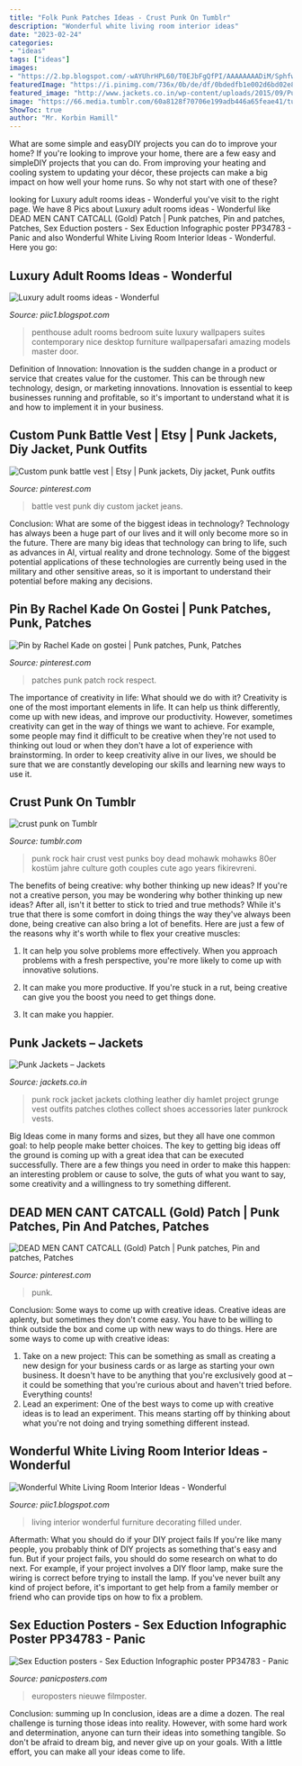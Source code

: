 ```yaml
---
title: "Folk Punk Patches Ideas - Crust Punk On Tumblr"
description: "Wonderful white living room interior ideas"
date: "2023-02-24"
categories:
- "ideas"
tags: ["ideas"]
images:
- "https://2.bp.blogspot.com/-wAYUhrHPL60/T0EJbFgQfPI/AAAAAAAADiM/SphfwzHHt8k/s1600/Wonderful-White-Living-Room-Interior-Ideas-4.jpg"
featuredImage: "https://i.pinimg.com/736x/0b/de/df/0bdedfb1e002d6bd02e8bd8deece1e39.jpg"
featured_image: "http://www.jackets.co.in/wp-content/uploads/2015/09/Punk-Rock-Jacket.jpg"
image: "https://66.media.tumblr.com/60a8128f70706e199adb446a65feae41/tumblr_o2hwt6skZe1sgdonlo1_500.jpg"
ShowToc: true
author: "Mr. Korbin Hamill"
---
```



What are some simple and easyDIY projects you can do to improve your home?
If you're looking to improve your home, there are a few easy and simpleDIY projects that you can do. From improving your heating and cooling system to updating your décor, these projects can make a big impact on how well your home runs. So why not start with one of these?

	

		
looking for Luxury adult rooms ideas - Wonderful you've visit to the right page. We have 8 Pics about Luxury adult rooms ideas - Wonderful like DEAD MEN CANT CATCALL (Gold) Patch | Punk patches, Pin and patches, Patches, Sex Eduction posters - Sex Eduction Infographic poster PP34783 - Panic and also Wonderful White Living Room Interior Ideas - Wonderful. Here you go:
		
    
## Luxury Adult Rooms Ideas - Wonderful

<img loading=lazy src="http://2.bp.blogspot.com/-aiRG2LZknJI/T2uCnpF4jrI/AAAAAAAADyE/8PmAk_dTniQ/s1600/luxury-adult-rooms-ideas-14.jpg" onerror="this.onerror=null;this.src='https://tse2.mm.bing.net/th?id=OIP.Gujl-Tmkhy_eGm-lhXiK6wHaE6&amp;pid=15.1';" alt="Luxury adult rooms ideas - Wonderful">

_Source: piic1.blogspot.com_

>penthouse adult rooms bedroom suite luxury wallpapers suites contemporary nice desktop furniture wallpapersafari amazing models master door. 

	

Definition of Innovation:
Innovation is the sudden change in a product or service that creates value for the customer. This can be through new technology, design, or marketing innovations. Innovation is essential to keep businesses running and profitable, so it's important to understand what it is and how to implement it in your business.

    
## Custom Punk Battle Vest | Etsy | Punk Jackets, Diy Jacket, Punk Outfits

<img loading=lazy src="https://i.pinimg.com/736x/40/cb/87/40cb87869b1495b8b60e42a0d6a4e9ee.jpg" onerror="this.onerror=null;this.src='https://tse1.mm.bing.net/th?id=OIP.hopaIOxtD6SbIBYG4J7DNQHaNK&amp;pid=15.1';" alt="Custom punk battle vest | Etsy | Punk jackets, Diy jacket, Punk outfits">

_Source: pinterest.com_

>battle vest punk diy custom jacket jeans. 

	

Conclusion: What are some of the biggest ideas in technology?
Technology has always been a huge part of our lives and it will only become more so in the future. There are many big ideas that technology can bring to life, such as advances in AI, virtual reality and drone technology. Some of the biggest potential applications of these technologies are currently being used in the military and other sensitive areas, so it is important to understand their potential before making any decisions.

    
## Pin By Rachel Kade On Gostei | Punk Patches, Punk, Patches

<img loading=lazy src="https://i.pinimg.com/736x/0b/de/df/0bdedfb1e002d6bd02e8bd8deece1e39.jpg" onerror="this.onerror=null;this.src='https://tse2.mm.bing.net/th?id=OIP.T06Bu-DQU79kq6LZx3BOXwHaNJ&amp;pid=15.1';" alt="Pin by Rachel Kade on gostei | Punk patches, Punk, Patches">

_Source: pinterest.com_

>patches punk patch rock respect. 

	

The importance of creativity in life: What should we do with it?
Creativity is one of the most important elements in life. It can help us think differently, come up with new ideas, and improve our productivity. However, sometimes creativity can get in the way of things we want to achieve. For example, some people may find it difficult to be creative when they're not used to thinking out loud or when they don't have a lot of experience with brainstorming. In order to keep creativity alive in our lives, we should be sure that we are constantly developing our skills and learning new ways to use it.

    
## Crust Punk On Tumblr

<img loading=lazy src="https://66.media.tumblr.com/60a8128f70706e199adb446a65feae41/tumblr_o2hwt6skZe1sgdonlo1_500.jpg" onerror="this.onerror=null;this.src='https://tse1.mm.bing.net/th?id=OIP.Ht2_8-uPdj1pMBB4rGkAZgHaJ4&amp;pid=15.1';" alt="crust punk on Tumblr">

_Source: tumblr.com_

>punk rock hair crust vest punks boy dead mohawk mohawks 80er kostüm jahre culture goth couples cute ago years fikirevreni. 

	

The benefits of being creative: why bother thinking up new ideas?
If you're not a creative person, you may be wondering why bother thinking up new ideas? After all, isn't it better to stick to tried and true methods? While it's true that there is some comfort in doing things the way they've always been done, being creative can also bring a lot of benefits. Here are just a few of the reasons why it's worth while to flex your creative muscles:
1. It can help you solve problems more effectively. When you approach problems with a fresh perspective, you're more likely to come up with innovative solutions.

2. It can make you more productive. If you're stuck in a rut, being creative can give you the boost you need to get things done.

3. It can make you happier.

    
## Punk Jackets – Jackets

<img loading=lazy src="http://www.jackets.co.in/wp-content/uploads/2015/09/Punk-Rock-Jacket.jpg" onerror="this.onerror=null;this.src='https://tse1.mm.bing.net/th?id=OIP.JMkk2FY8HBHP5W-GwJ-G4AHaKS&amp;pid=15.1';" alt="Punk Jackets – Jackets">

_Source: jackets.co.in_

>punk rock jacket jackets clothing leather diy hamlet project grunge vest outfits patches clothes collect shoes accessories later punkrock vests. 

	

Big Ideas come in many forms and sizes, but they all have one common goal: to help people make better choices. The key to getting big ideas off the ground is coming up with a great idea that can be executed successfully. There are a few things you need in order to make this happen: an interesting problem or cause to solve, the guts of what you want to say, some creativity and a willingness to try something different.

    
## DEAD MEN CANT CATCALL (Gold) Patch | Punk Patches, Pin And Patches, Patches

<img loading=lazy src="https://i.pinimg.com/736x/d7/61/2d/d7612d0dd2644e8eefcee166e337b006--feminist-patch-punk-aesthetic.jpg" onerror="this.onerror=null;this.src='https://tse2.mm.bing.net/th?id=OIP.eaUaGT9-Mm34pQ8fHv9gqQHaJ3&amp;pid=15.1';" alt="DEAD MEN CANT CATCALL (Gold) Patch | Punk patches, Pin and patches, Patches">

_Source: pinterest.com_

>punk. 

	

Conclusion: Some ways to come up with creative ideas.
Creative ideas are aplenty, but sometimes they don't come easy. You have to be willing to think outside the box and come up with new ways to do things. Here are some ways to come up with creative ideas: 
1. Take on a new project: This can be something as small as creating a new design for your business cards or as large as starting your own business. It doesn't have to be anything that you're exclusively good at – it could be something that you're curious about and haven't tried before. Everything counts! 
2. Lead an experiment: One of the best ways to come up with creative ideas is to lead an experiment. This means starting off by thinking about what you're not doing and trying something different instead.

    
## Wonderful White Living Room Interior Ideas - Wonderful

<img loading=lazy src="https://2.bp.blogspot.com/-wAYUhrHPL60/T0EJbFgQfPI/AAAAAAAADiM/SphfwzHHt8k/s1600/Wonderful-White-Living-Room-Interior-Ideas-4.jpg" onerror="this.onerror=null;this.src='https://tse4.mm.bing.net/th?id=OIP.7bYDYMSfRWfdyOxa1pKu6gHaEo&amp;pid=15.1';" alt="Wonderful White Living Room Interior Ideas - Wonderful">

_Source: piic1.blogspot.com_

>living interior wonderful furniture decorating filled under. 

	

Aftermath: What you should do if your DIY project fails
If you're like many people, you probably think of DIY projects as something that's easy and fun. But if your project fails, you should do some research on what to do next. For example, if your project involves a DIY floor lamp, make sure the wiring is correct before trying to install the lamp. If you've never built any kind of project before, it's important to get help from a family member or friend who can provide tips on how to fix a problem.

    
## Sex Eduction Posters - Sex Eduction Infographic Poster PP34783 - Panic

<img loading=lazy src="https://www.panicposters.com/media/catalog/product/cache/1/image/1800x/040ec09b1e35df139433887a97daa66f/p/p/pp34783-sex-education-poster_2.jpg" onerror="this.onerror=null;this.src='https://tse4.mm.bing.net/th?id=OIP.nJcl5FTuVOkM4QtOUETTYwAAAA&amp;pid=15.1';" alt="Sex Eduction posters - Sex Eduction Infographic poster PP34783 - Panic">

_Source: panicposters.com_

>europosters nieuwe filmposter. 

	

Conclusion: summing up
In conclusion, ideas are a dime a dozen. The real challenge is turning those ideas into reality. However, with some hard work and determination, anyone can turn their ideas into something tangible. So don't be afraid to dream big, and never give up on your goals. With a little effort, you can make all your ideas come to life.

